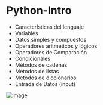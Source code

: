 # Python-Intro

- Características del lenguaje
- Variables
- Datos simples y compuestos
- Operadores aritméticos y lógicos
- Operadores de Comparación
- Condicionales
- Métodos de cadenas
- Métodos de listas
- Metodos de diccionarios
- Entrada de Datos (input)

![image](https://github.com/valemicolgarcia/Python-Intro/assets/122756188/0390b5ad-f81f-4c31-a685-a3f6824bd76b)

